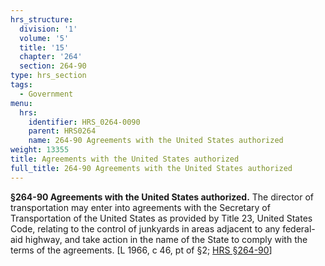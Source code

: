 ```yaml
---
hrs_structure:
  division: '1'
  volume: '5'
  title: '15'
  chapter: '264'
  section: 264-90
type: hrs_section
tags:
  - Government
menu:
  hrs:
    identifier: HRS_0264-0090
    parent: HRS0264
    name: 264-90 Agreements with the United States authorized
weight: 13355
title: Agreements with the United States authorized
full_title: 264-90 Agreements with the United States authorized
---
```

**§264-90 Agreements with the United States authorized.** The director of transportation may enter into agreements with the Secretary of Transportation of the United States as provided by Title 23, United States Code, relating to the control of junkyards in areas adjacent to any federal-aid highway, and take action in the name of the State to comply with the terms of the agreements. [L 1966, c 46, pt of §2; [HRS §264-90](/title-15/chapter-264/section-264-90/)]